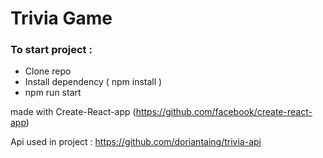 # Trivia Game 

### To start project : 

* Clone repo
* Install dependency ( npm install )
* npm run start

made with Create-React-app (https://github.com/facebook/create-react-app)

Api used in project : https://github.com/doriantaing/trivia-api

